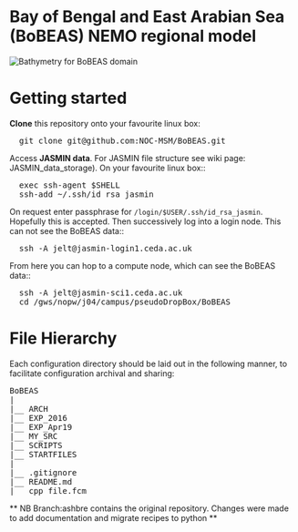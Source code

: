 # Bay of Bengal and East Arabian Sea (BoBEAS) NEMO regional model

![Bathymetry for BoBEAS domain](https://github.com/NOC-MSM/BoBEAS/wiki/FIGURES/BoBEAS_bathymetry.jpg)

Getting started
===============

**Clone** this repository onto your favourite linux box:

<pre>
  git clone git@github.com:NOC-MSM/BoBEAS.git
</pre>

Access **JASMIN data**. For JASMIN file structure see wiki page: JASMIN_data_storage). On your favourite linux box::

<pre>
  exec ssh-agent $SHELL
  ssh-add ~/.ssh/id_rsa_jasmin
</pre>

On request enter passphrase for ``/login/$USER/.ssh/id_rsa_jasmin``. Hopefully this
is accepted. Then successively log into a login node. This can not see the BoBEAS data::

<pre>
  ssh -A jelt@jasmin-login1.ceda.ac.uk
</pre>

From here you can hop to a compute node, which can see the BoBEAS data::

<pre>
  ssh -A jelt@jasmin-sci1.ceda.ac.uk
  cd /gws/nopw/j04/campus/pseudoDropBox/BoBEAS
</pre>

File Hierarchy
==============

Each configuration directory should be laid out in the following manner, to
facilitate configuration archival and sharing:

<pre>
BoBEAS
|
|__ ARCH
|__ EXP_2016	
|__ EXP_Apr19
|__ MY_SRC
|__ SCRIPTS
|__ STARTFILES	
|
|__ .gitignore	
|__ README.md	
|__ cpp_file.fcm	
</pre>


** NB Branch:ashbre contains the original repository. Changes were made to add documentation and migrate recipes to python  **

